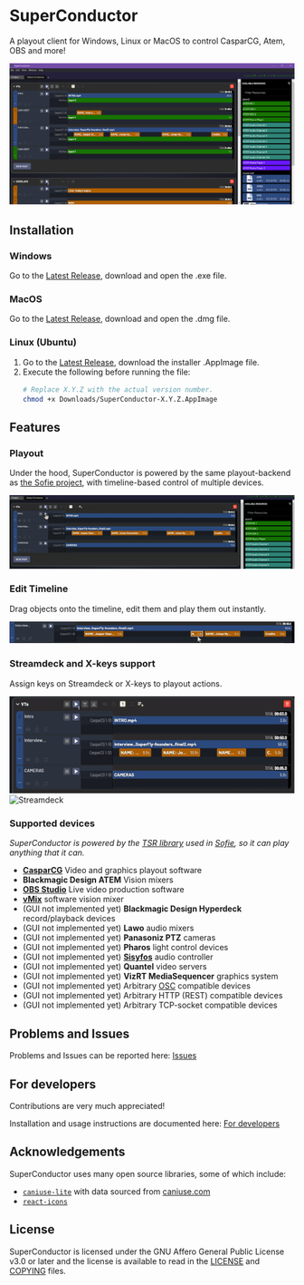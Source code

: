 # SuperConductor

A playout client for Windows, Linux or MacOS to control CasparCG, Atem, OBS and more!

![Screenshot](/doc/img/screenshot0.png)

## Installation

### Windows

Go to the [Latest Release](https://github.com/SuperFlyTV/SuperConductor/releases/latest), download and open the .exe file.

### MacOS

Go to the [Latest Release](https://github.com/SuperFlyTV/SuperConductor/releases/latest), download and open the .dmg file.

### Linux (Ubuntu)

1. Go to the [Latest Release](https://github.com/SuperFlyTV/SuperConductor/releases/latest), download the installer .AppImage file.
2. Execute the following before running the file:
   ```bash
   # Replace X.Y.Z with the actual version number.
   chmod +x Downloads/SuperConductor-X.Y.Z.AppImage
   ```

## Features

### Playout

Under the hood, SuperConductor is powered by the same playout-backend as [the Sofie project](https://github.com/nrkno/sofie-core), with timeline-based control of multiple devices.

![Timeline playout](/doc/img/play.gif)

### Edit Timeline

Drag objects onto the timeline, edit them and play them out instantly.

![Edit timeline](/doc/img/edit-timeline.gif)

### Streamdeck and X-keys support

Assign keys on Streamdeck or X-keys to playout actions.

![Streamdeck GUI](/doc/img/streamdeck-GUI.gif) ![Streamdeck](/doc/img/streamdeck.gif)

### Supported devices

_SuperConductor is powered by the [TSR library](https://github.com/nrkno/sofie-timeline-state-resolver) used in [Sofie](https://github.com/nrkno/sofie-core), so it can play anything that it can._

- **[CasparCG](http://casparcg.com/)** Video and graphics playout software
- **Blackmagic Design ATEM** Vision mixers
- **[OBS Studio](https://obsproject.com/)** Live video production software
- **[vMix](https://www.vmix.com/)** software vision mixer
- (GUI not implemented yet) **Blackmagic Design Hyperdeck** record/playback devices
- (GUI not implemented yet) **Lawo** audio mixers
- (GUI not implemented yet) **Panasoniz PTZ** cameras
- (GUI not implemented yet) **Pharos** light control devices
- (GUI not implemented yet) **[Sisyfos](https://github.com/olzzon/sisyfos-audio-controller)** audio controller
- (GUI not implemented yet) **Quantel** video servers
- (GUI not implemented yet) **VizRT MediaSequencer** graphics system
- (GUI not implemented yet) Arbitrary [OSC](https://en.wikipedia.org/wiki/Open_Sound_Control) compatible devices
- (GUI not implemented yet) Arbitrary HTTP (REST) compatible devices
- (GUI not implemented yet) Arbitrary TCP-socket compatible devices

## Problems and Issues

Problems and Issues can be reported here: [Issues](https://github.com/SuperFlyTV/SuperConductor/issues)

## For developers

Contributions are very much appreciated!

Installation and usage instructions are documented here: [For developers](/doc/FOR_DEVELOPERS.md)

## Acknowledgements

SuperConductor uses many open source libraries, some of which include:

- [`caniuse-lite`](https://github.com/browserslist/caniuse-lite) with data sourced from [caniuse.com](https://caniuse.com)
- [`react-icons`](https://github.com/react-icons/react-icons)

## License

SuperConductor is licensed under the GNU Affero General Public License v3.0 or later and the license is available to read in the [LICENSE](LICENSE) and [COPYING](COPYING) files.
